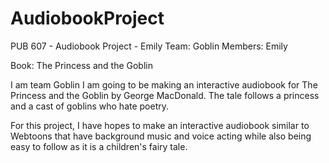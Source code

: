 # AudiobookProject
PUB 607 - Audiobook Project - Emily 
Team: Goblin
Members: Emily 

Book: The Princess and the Goblin 

I am team Goblin I am going to be making an interactive audiobook for The Princess and the Goblin by George MacDonald. The tale follows a princess and a cast of goblins who hate poetry. 

For this project, I have hopes to make an interactive audiobook similar to Webtoons that have background music and voice acting while also being easy to follow as it is a children's fairy tale. 
